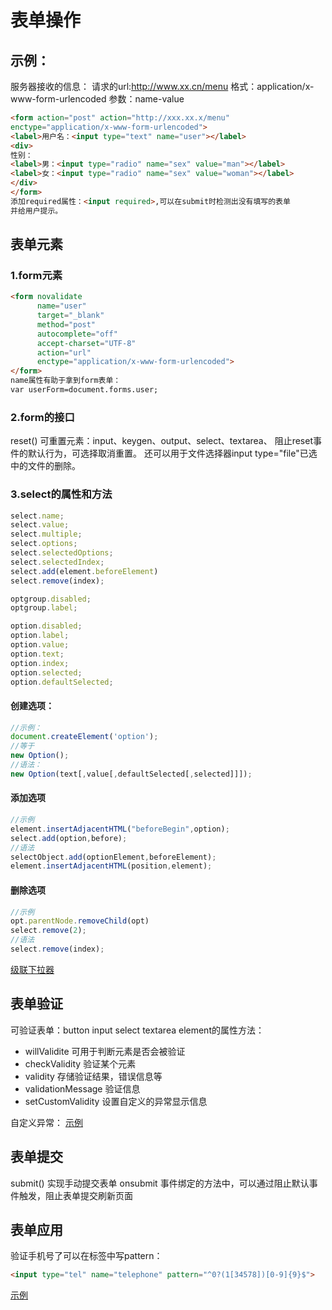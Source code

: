 # 表单操作
## 示例：
服务器接收的信息：
请求的url:http://www.xx.cn/menu
格式：application/x-www-form-urlencoded
参数：name-value
```html
<form action="post" action="http://xxx.xx.x/menu"
enctype="application/x-www-form-urlencoded">
<label>用户名：<input type="text" name="user"></label>
<div>
性别：
<label>男：<input type="radio" name="sex" value="man"></label>
<label>女：<input type="radio" name="sex" value="woman"></label>
</div>
</form>
添加required属性：<input required>,可以在submit时检测出没有填写的表单
并给用户提示。
```
## 表单元素
### 1.form元素
```html
<form novalidate
      name="user"
      target="_blank"
      method="post"
      autocomplete="off"
      accept-charset="UTF-8"
      action="url"
      enctype="application/x-www-form-urlencoded">           
</form> 
name属性有助于拿到form表单：
var userForm=document.forms.user;
```
### 2.form的接口
reset()
可重置元素：input、keygen、output、select、textarea、
阻止reset事件的默认行为，可选择取消重置。
还可以用于文件选择器input type="file"已选中的文件的删除。

### 3.select的属性和方法
```javascript
select.name;
select.value;
select.multiple;
select.options;
select.selectedOptions;
select.selectedIndex;
select.add(element.beforeElement)
select.remove(index);

optgroup.disabled;
optgroup.label;

option.disabled;
option.label;
option.value;
option.text;
option.index;
option.selected;
option.defaultSelected;

```
#### 创建选项：
```javascript
//示例：
document.createElement('option');
//等于
new Option();
//语法：
new Option(text[,value[,defaultSelected[,selected]]]);
```
#### 添加选项
```javascript
//示例
element.insertAdjacentHTML("beforeBegin",option);
select.add(option,before);
//语法
selectObject.add(optionElement,beforeElement);
element.insertAdjacentHTML(position,element);
```
#### 删除选项
```javascript
//示例
opt.parentNode.removeChild(opt)
select.remove(2);
//语法
select.remove(index);
```
[级联下拉器]()

## 表单验证
可验证表单：button input select textarea
element的属性方法：

* willValidite  可用于判断元素是否会被验证
* checkValidity 验证某个元素
* validity 存储验证结果，错误信息等
* validationMessage 验证信息
* setCustomValidity 设置自定义的异常显示信息

自定义异常：
[示例]()

## 表单提交
submit()  实现手动提交表单
onsubmit  事件绑定的方法中，可以通过阻止默认事件触发，阻止表单提交刷新页面

## 表单应用

验证手机号了可以在标签中写pattern：
```html
<input type="tel" name="telephone" pattern="^0?(1[34578])[0-9]{9}$">
```
[示例]()